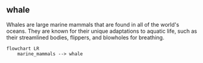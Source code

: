 ## whale
Whales are large marine mammals that are found in all of the world's oceans. They are known for their unique adaptations to aquatic life, such as their streamlined bodies, flippers, and blowholes for breathing.


```mermaid
flowchart LR
    marine_mammals --> whale

```
